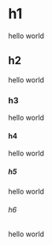 # h1

hello world

## h2

hello world

### h3

hello world

#### h4

hello world

##### h5

hello world

###### h6

hello world
